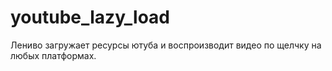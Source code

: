 # youtube_lazy_load
Лениво загружает ресурсы ютуба и воспроизводит видео по щелчку на любых платформах.

